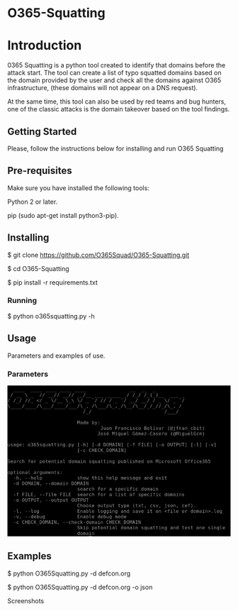 # O365-Squatting
# Introduction
0365 Squatting is a python tool created to identify that domains before the attack start. The tool can create a list of typo squatted domains based on the domain provided by the user and check all the domains against O365 infrastructure, (these domains will not appear on a DNS request).

At the same time, this tool can also be used by red teams and bug hunters, one of the classic attacks is the domain takeover based on the tool findings.

## Getting Started
Please, follow the instructions below for installing and run O365 Squatting

## Pre-requisites
Make sure you have installed the following tools:

Python 2 or later.

pip (sudo apt-get install python3-pip).

## Installing

$ git clone https://github.com/O365Squad/O365-Squatting.git

$ cd O365-Squatting

$ pip install -r requirements.txt

### Running

$ python o365squatting.py -h

## Usage
Parameters and examples of use.

### Parameters
![alt text](https://github.com/O365Squad/O365-Squatting/blob/master/img/options.png)

## Examples

$ python O365Squatting.py -d defcon.org

$ python O365Squatting.py -d defcon.org -o json



Screenshots
